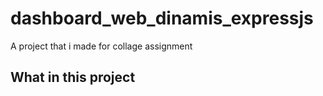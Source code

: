 # dashboard_web_dinamis_expressjs
A project that i made for collage assignment
## What in this project
